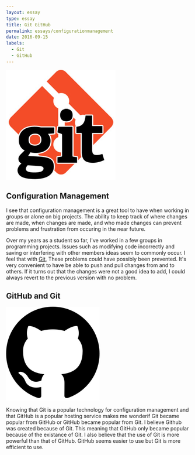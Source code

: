 ```yaml
---
layout: essay
type: essay
title: Git GitHub
permalink: essays/configurationmanagement
date: 2016-09-15
labels:
  - Git
  - GitHub
---
```


<img class="ui medium right floated rounded image" src="../images/git.jpg">

## Configuration Management

I see that configuration management is a great tool to have when working in groups or alone on big projects. The ability to keep track of where changes are made, when changes are made, and who made changes can prevent problems and frustration from occuring in the near future.

Over my years as a student so far, I've worked in a few groups in programming projects. Issues such as modifying code incorrectly and saving or interfering with other members ideas seem to commonly occur. I feel that with [Git](https://git-scm.com/), These problems could have possibly been prevented. It's very convenient to have be able to push and pull changes from and to others. If it turns out that the changes were not a good idea to add, I could always revert to the previous version with no problem.

## GitHub and Git

<img class="ui medium right floated rounded image" src="../images/github.png">

Knowing that Git is a popular technology for configuration management and that GitHub is a popular hosting service makes me wonderif Git became popular from GitHub or GitHub became popular from Git. I believe Github was created because of Git. This meaning that GitHub only became popular because of the existance of Git. I also believe that the use of Git is more powerful than that of GitHub. GitHub seems easier to use but Git is more efficient to use.

